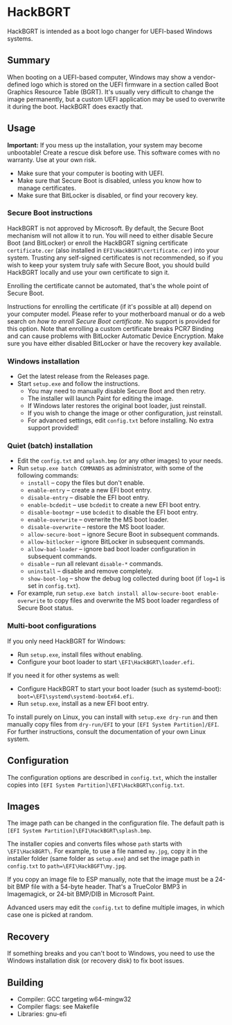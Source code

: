 # HackBGRT

HackBGRT is intended as a boot logo changer for UEFI-based Windows systems.

## Summary

When booting on a UEFI-based computer, Windows may show a vendor-defined logo which is stored on the UEFI firmware in a section called Boot Graphics Resource Table (BGRT). It's usually very difficult to change the image permanently, but a custom UEFI application may be used to overwrite it during the boot. HackBGRT does exactly that.

## Usage

**Important:** If you mess up the installation, your system may become unbootable! Create a rescue disk before use. This software comes with no warranty. Use at your own risk.

* Make sure that your computer is booting with UEFI.
* Make sure that Secure Boot is disabled, unless you know how to manage certificates.
* Make sure that BitLocker is disabled, or find your recovery key.

### Secure Boot instructions

HackBGRT is not approved by Microsoft. By default, the Secure Boot mechanism will not allow it to run. You will need to either disable Secure Boot (and BitLocker) or enroll the HackBGRT signing certificate `certificate.cer` (also installed in `EFI\HackBGRT\certificate.cer`) into your system. Trusting any self-signed certificates is not recommended, so if you wish to keep your system truly safe with Secure Boot, you should build HackBGRT locally and use your own certificate to sign it.

Enrolling the certificate cannot be automated, that's the whole point of Secure Boot.

Instructions for enrolling the certificate (if it's possible at all) depend on your computer model. Please refer to your motherboard manual or do a web search on *how to enroll Secure Boot certificate*. No support is provided for this option. Note that enrolling a custom certificate breaks PCR7 Binding and can cause problems with BitLocker Automatic Device Encryption. Make sure you have either disabled BitLocker or have the recovery key available.

### Windows installation

* Get the latest release from the Releases page.
* Start `setup.exe` and follow the instructions.
	* You may need to manually disable Secure Boot and then retry.
	* The installer will launch Paint for editing the image.
	* If Windows later restores the original boot loader, just reinstall.
	* If you wish to change the image or other configuration, just reinstall.
	* For advanced settings, edit `config.txt` before installing. No extra support provided!

### Quiet (batch) installation

* Edit the `config.txt` and `splash.bmp` (or any other images) to your needs.
* Run `setup.exe batch COMMANDS` as administrator, with some of the following commands:
	* `install` – copy the files but don't enable.
	* `enable-entry` – create a new EFI boot entry.
	* `disable-entry` – disable the EFI boot entry.
	* `enable-bcdedit` – use `bcdedit` to create a new EFI boot entry.
	* `disable-bootmgr` – use `bcdedit` to disable the EFI boot entry.
	* `enable-overwrite` – overwrite the MS boot loader.
	* `disable-overwrite` – restore the MS boot loader.
	* `allow-secure-boot` – ignore Secure Boot in subsequent commands.
	* `allow-bitlocker` – ignore BitLocker in subsequent commands.
	* `allow-bad-loader` – ignore bad boot loader configuration in subsequent commands.
	* `disable` – run all relevant `disable-*` commands.
	* `uninstall` – disable and remove completely.
	* `show-boot-log` – show the debug log collected during boot (if `log=1` is set in `config.txt`).
* For example, run `setup.exe batch install allow-secure-boot enable-overwrite` to copy files and overwrite the MS boot loader regardless of Secure Boot status.

### Multi-boot configurations

If you only need HackBGRT for Windows:

* Run `setup.exe`, install files without enabling.
* Configure your boot loader to start `\EFI\HackBGRT\loader.efi`.

If you need it for other systems as well:

* Configure HackBGRT to start your boot loader (such as systemd-boot): `boot=\EFI\systemd\systemd-bootx64.efi`.
* Run `setup.exe`, install as a new EFI boot entry.

To install purely on Linux, you can install with `setup.exe dry-run` and then manually copy files from `dry-run/EFI` to your `[EFI System Partition]/EFI`. For further instructions, consult the documentation of your own Linux system.

## Configuration

The configuration options are described in `config.txt`, which the installer copies into `[EFI System Partition]\EFI\HackBGRT\config.txt`.

## Images

The image path can be changed in the configuration file. The default path is `[EFI System Partition]\EFI\HackBGRT\splash.bmp`.

The installer copies and converts files whose `path` starts with `\EFI\HackBGRT\`. For example, to use a file named `my.jpg`, copy it in the installer folder (same folder as `setup.exe`) and set the image path in `config.txt` to `path=\EFI\HackBGFT\my.jpg`.

If you copy an image file to ESP manually, note that the image must be a 24-bit BMP file with a 54-byte header. That's a TrueColor BMP3 in Imagemagick, or 24-bit BMP/DIB in Microsoft Paint.

Advanced users may edit the `config.txt` to define multiple images, in which case one is picked at random.

## Recovery

If something breaks and you can't boot to Windows, you need to use the Windows installation disk (or recovery disk) to fix boot issues.

## Building

* Compiler: GCC targeting w64-mingw32
* Compiler flags: see Makefile
* Libraries: gnu-efi
